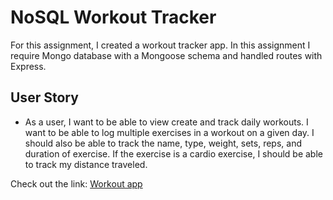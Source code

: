 # NoSQL Workout Tracker

For this assignment, I created a workout tracker app. In this assignment I require Mongo database with a Mongoose schema and handled routes with Express.

## User Story

* As a user, I want to be able to view create and track daily workouts. I want to be able to log multiple exercises in a workout on a given day. I should also be able to track the name, type, weight, sets, reps, and duration of exercise. If the exercise is a cardio exercise, I should be able to track my distance traveled.

Check out the link: [Workout app](https://tranquil-chamber-85100.herokuapp.com/)
